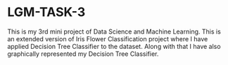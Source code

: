 # LGM-TASK-3
This is my 3rd mini project of Data Science and Machine Learning.
This is an extended version of Iris Flower Classification project where I have applied Decision Tree Classifier to the dataset.
Along with that I have also graphically represented my Decision Tree Classifier.
